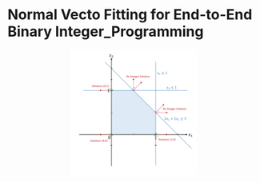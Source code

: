 # Normal Vecto Fitting for End-to-End Binary Integer_Programming

<p align="center"><img width="50%" src="images/ang.png" /></p>
